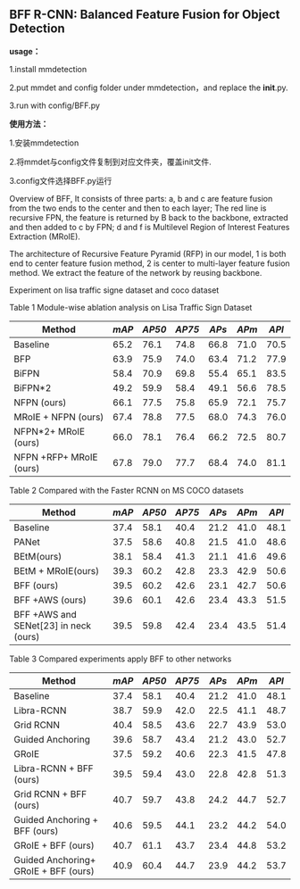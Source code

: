 ## BFF R-CNN: Balanced Feature Fusion for Object Detection ##
**usage：** 

1.install mmdetection

2.put mmdet and config folder under mmdetection，and replace the __init__.py.

3.run with config/BFF.py


**使用方法：** 

1.安装mmdetection

2.将mmdet与config文件复制到对应文件夹，覆盖init文件.

3.config文件选择BFF.py运行

Overview of BFF, It consists of three parts: a, b and c are feature fusion from
the two ends to the center and then to each layer; The red line is recursive
FPN, the feature is returned by B back to the backbone, extracted and then added
to c by FPN; d and f is Multilevel Region of Interest Features Extraction
(MRoIE).

The architecture of Recursive Feature Pyramid (RFP) in our model, 1 is both end
to center feature fusion method, 2 is center to multi-layer feature fusion
method. We extract the feature of the network by reusing backbone.

Experiment on lisa traffic signe dataset and coco dataset

Table 1 Module-wise ablation analysis on Lisa Traffic Sign Dataset

| Method                  | *mAP* | *AP50* | *AP75* | *APs* | *APm* | *APl* |
|-------------------------|-------|--------|--------|-------|-------|-------|
| Baseline                | 65.2  | 76.1   | 74.8   | 66.8  | 71.0  | 70.5  |
| BFP                     | 63.9  | 75.9   | 74.0   | 63.4  | 71.2  | 77.9  |
| BiFPN                   | 58.4  | 70.9   | 69.8   | 55.4  | 65.1  | 83.5  |
| BiFPN\*2                | 49.2  | 59.9   | 58.4   | 49.1  | 56.6  | 78.5  |
| NFPN (ours)             | 66.1  | 77.5   | 75.8   | 65.9  | 72.1  | 75.7  |
| MRoIE + NFPN (ours)     | 67.4  | 78.8   | 77.5   | 68.0  | 74.3  | 76.0  |
| NFPN\*2+ MRoIE (ours)   | 66.0  | 78.1   | 76.4   | 66.2  | 72.5  | 80.7  |
| NFPN +RFP+ MRoIE (ours) | 67.8  | 79.0   | 77.7   | 68.4  | 74.0  | 81.1  |

Table 2 Compared with the Faster RCNN on MS COCO datasets

| Method                                | *mAP* | *AP50* | *AP75* | *APs* | *APm* | *APl* |
|---------------------------------------|-------|--------|--------|-------|-------|-------|
| Baseline                              | 37.4  | 58.1   | 40.4   | 21.2  | 41.0  | 48.1  |
| PANet                                 | 37.5  | 58.6   | 40.8   | 21.5  | 41.0  | 48.6  |
| BEtM(ours)                            | 38.1  | 58.4   | 41.3   | 21.1  | 41.6  | 49.6  |
| BEtM + MRoIE(ours)                    | 39.3  | 60.2   | 42.8   | 23.3  | 42.9  | 50.6  |
| BFF (ours)                            | 39.5  | 60.2   | 42.6   | 23.1  | 42.7  | 50.6  |
| BFF +AWS (ours)                       | 39.6  | 60.1   | 42.6   | 23.4  | 43.3  | 51.5  |
| BFF +AWS and SENet[23] in neck (ours) | 39.5  | 59.8   | 42.4   | 23.4  | 43.5  | 51.4  |

Table 3 Compared experiments apply BFF to other networks

| Method                               | *mAP* | *AP50* | *AP75* | *APs* | *APm* | *APl* |
|--------------------------------------|-------|--------|--------|-------|-------|-------|
| Baseline                             | 37.4  | 58.1   | 40.4   | 21.2  | 41.0  | 48.1  |
| Libra-RCNN                           | 38.7  | 59.9   | 42.0   | 22.5  | 41.1  | 48.7  |
| Grid RCNN                            | 40.4  | 58.5   | 43.6   | 22.7  | 43.9  | 53.0  |
| Guided Anchoring                     | 39.6  | 58.7   | 43.4   | 21.2  | 43.0  | 52.7  |
| GRoIE                                | 37.5  | 59.2   | 40.6   | 22.3  | 41.5  | 47.8  |
| Libra-RCNN + BFF (ours)              | 39.5  | 59.4   | 43.0   | 22.8  | 42.8  | 51.3  |
| Grid RCNN + BFF (ours)               | 40.7  | 59.7   | 43.8   | 24.2  | 44.7  | 52.7  |
| Guided Anchoring + BFF (ours)        | 40.6  | 59.5   | 44.1   | 23.2  | 44.2  | 54.0  |
| GRoIE + BFF (ours)                   | 40.7  | 61.1   | 43.7   | 23.4  | 44.8  | 53.2  |
| Guided Anchoring+ GRoIE + BFF (ours) | 40.9  | 60.4   | 44.7   | 23.9  | 44.2  | 53.7  |


